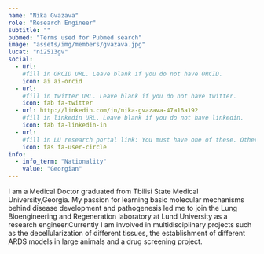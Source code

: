 ```yaml
---
name: "Nika Gvazava"
role: "Research Engineer"
subtitle: ""
pubmed: "Terms used for Pubmed search"
image: "assets/img/members/gvazava.jpg"
lucat: "ni2513gv"
social:
  - url: 
    #fill in ORCID URL. Leave blank if you do not have ORCID.
    icon: ai ai-orcid
  - url: 
    #fill in twitter URL. Leave blank if you do not have twitter.
    icon: fab fa-twitter
  - url: http://linkedin.com/in/nika-gvazava-47a16a192
    #fill in linkedin URL. Leave blank if you do not have linkedin.
    icon: fab fa-linkedin-in
  - url: 
    #fill in LU research portal link: You must have one of these. Otherwise, leave blank.
    icon: fas fa-user-circle
info:
  - info_term: "Nationality"
    value: "Georgian"
---
```


 I am a Medical Doctor graduated from Tbilisi State Medical University,Georgia. My passion for learning basic molecular mechanisms behind disease development and pathogenesis led me to join the Lung Bioengineering and Regeneration laboratory at Lund University as a research engineer.Currently I am involved in multidisciplinary projects such as the decellularization of different tissues, the establishment of different ARDS models in large animals and a drug screening project. 
